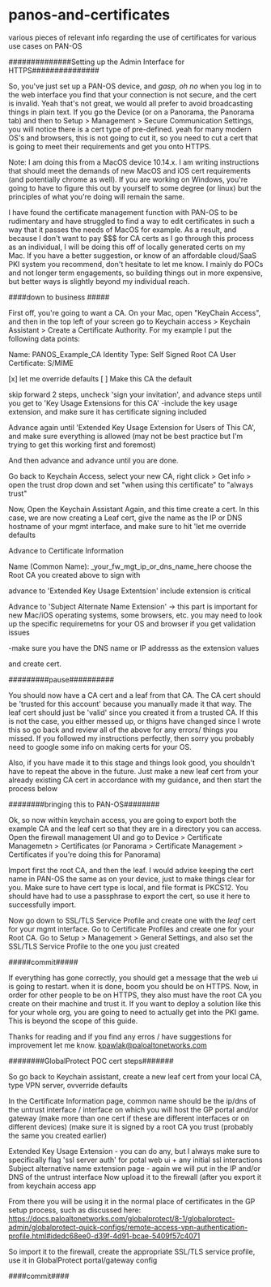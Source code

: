 # panos-and-certificates
various pieces of relevant info regarding the use of certificates for various use cases on PAN-OS



##############Setting up the Admin Interface for HTTPS###############

So, you've just set up a PAN-OS device, and *gasp, oh no* when you log in to the web interface you find that your connection is not secure, and the cert is invalid. Yeah that's not great, we would all prefer to avoid broadcasting things in plain text. If you go the Device (or on a Panorama, the Panorama tab) and then to Setup > Management > Secure Communication Settings, you will notice there is a cert type of pre-defined. yeah for many modern OS's and browsers, this is not going to cut it, so you need to cut a cert that is going to meet their requirements and get you onto HTTPS.

Note: I am doing this from a MacOS device 10.14.x.  I am writing instructions that should meet the demands of new MacOS and iOS cert requirements (and potentially chrome as well). If you are working on Windows, you're going to have to figure this out by yourself to some degree (or linux) but the principles of what you're doing will remain the same.

I have found the certificate management function with PAN-OS to be rudimentary and have struggled to find a way to edit certificates in such a way that it passes the needs of MacOS for example. As a result, and because I don't want to pay $$$ for CA certs as I go through this process as an individual, I will be doing this off of locally generated certs on my Mac. If you have a better suggestion, or know of an affordable cloud/SaaS PKI system you recommend, don't hesitate to let me know. I mainly do POCs and not longer term engagements, so building things out in more expensive, but better ways is slightly beyond my individual reach.

####down to business #####

First off, you're going to want a CA. On your Mac, open "KeyChain Access", and then in the top left of your screen go to Keychain access > Keychain Assistant > Create a Certificate Authority. For my example I put the following data points:

Name: PANOS_Example_CA
Identity Type: Self Signed Root CA
User Certificate: S/MIME

[x]  let me override defaults
[ ]  Make this CA the default

skip forward 2 steps, uncheck 'sign your invitation', and advance steps until you get to 'Key Usage Extensions for this CA'
-include the key usage extension, and make sure it has certificate signing included


Advance again until 'Extended Key Usage Extension for Users of This CA', and make sure everything is allowed (may not be best practice but I'm trying to get this working first and foremost)

And then advance and advance until you are done.

Go back to Keychain Access, select your new CA, right click > Get info > open the trust drop down and set "when using this certificate" to "always trust"

Now, Open the Keychain Assistant Again, and this time create a cert. In this case, we are now creating a Leaf cert, give the name as the IP or DNS hostname of your mgmt interface, and make sure to hit 'let me override defaults

Advance to Certificate Information

Name (Common Name): _your_fw_mgt_ip_or_dns_name_here
choose the Root CA you created above to sign with

advance to 'Extended Key Usage Extentsion'
include
extension is critical

Advance to 'Subject Alternate Name Extension' -> this part is important for new Mac/iOS operating systems, some browsers, etc. you may need to look up the specific requiremetns for your OS and browser if you get validation issues

-make sure you have the DNS name or IP addresss as the extension values

and create cert.



#########pause##########

You should now have a CA cert and a leaf from that CA. The CA cert should be 'trusted for this account' because you manually made it that way. The leaf cert should just be 'valid' since you created it from a trusted CA. If this is not the case, you either messed up, or thigns have changed since I wrote this so go back and review all of the above for any errors/ things you missed. If you followed my instructions perfectly, then sorry you probably need to google some info on making certs for your OS.

Also, if you have made it to this stage and things look good, you shouldn't have to repeat the above in the future. Just make a new leaf cert from your already existing CA cert in accordance with my guidance, and then start the process below


########bringing this to PAN-OS########

Ok, so now within keychain access, you are going to export both the example CA and the leaf cert so that they are in a directory you can access. Open the firewall management UI and go to Device > Certificate Managemetn > Certificates (or Panorama > Certificate Management > Certificates if you're doing this for Panorama)

Import first the root CA, and then the leaf. I would advise keeping the cert name in PAN-OS the same as on your device, just to make things clear for you. Make sure to have cert type is local, and file format is PKCS12. You should have had to use a passphrase to export the cert, so use it here to successfully import.

Now go down to SSL/TLS Service Profile and create one with the _leaf_ cert for your mgmt interface. 
Go to Certificate Profiles and create one for your Root CA.
Go to Setup > Management > General Settings, and also set the SSL/TLS Service Profile to the one you just created

#####commit#####


If everything has gone correctly, you should get a message that the web ui is going to restart. when it is done, boom you should be on HTTPS. Now, in order for other people to be on HTTPS, they also must have the root CA you create on their machine and trust it. If you want to deploy a solution like this for your whole org, you are going to need to actually get into the PKI game. This is beyond the scope of this guide.

Thanks for reading and if you find any erros / have suggestions for improvement let me know.
kpawlak@paloaltonetworks.com


########GlobalProtect POC cert steps#######

So go back to Keychain assistant, create a new leaf cert from your local CA, type VPN server, ovverride defaults

In the Certificate Information page, common name should be the ip/dns of the untrust interface / interface on which you will host the GP portal and/or gateway (make more than one cert if these are different interfaces or on different devices)
(make sure it is signed by a root CA you trust (probably the same you created earlier)

Extended Key Usage Extension - you can do any, but I always make sure to specifically flag 'ssl server auth' for potal web ui + any initial ssl interactions
Subject alternative name extension page - again we will put in the IP and/or DNS of the untrust interface
Now upload it to the firewall (after you export it from keychain access app

From there you will be using it in the normal place of certificates in the GP setup process, such as discussed here: https://docs.paloaltonetworks.com/globalprotect/8-1/globalprotect-admin/globalprotect-quick-configs/remote-access-vpn-authentication-profile.html#idedc68ee0-d39f-4d91-bcae-5409f57c4071

So import it to the firewall, create the appropriate SSL/TLS service profile, use it in GlobalProtect portal/gateway config

####commit####


